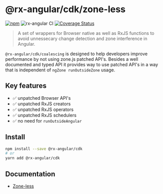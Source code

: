 # @rx-angular/cdk/zone-less

[![npm](https://img.shields.io/npm/v/%40rx-angular%2Fcdk.svg)](https://www.npmjs.com/package/%40rx-angular%2Fcdk)
![rx-angular CI](https://github.com/rx-angular/rx-angular/workflows/rx-angular%20CI/badge.svg?branch=main)
[![Coverage Status](https://raw.githubusercontent.com/rx-angular/rx-angular/github-pages/docs/test-coverage/cdk/jest-coverage-badge.svg)](https://rx-angular.github.io/rx-angular/test-coverage/cdk/lcov-report/index.html)

> A set of wrappers for Browser native as well as RxJS functions to avoid unnessecary change detection and zone interference in Angular.

`@rx-angular/cdk/coalescing` is designed to help developers improve performance by not using zone.js patched API's.
Besides a well documented and typed API it provides way to use patched API's in a way that is independent of `ngZone runOutsideZone` usage.

## Key features

- ✅ unpatched Browser API's
- ✅ unpatched RxJS creators
- ✅ unpatched RxJS operators
- ✅ unpatched RxJS schedulers
- ✅ no need for `runOutsideAngular`

## Install

```bash
npm install --save @rx-angular/cdk
# or
yarn add @rx-angular/cdk
```

## Documentation

- [Zone-less](https://rx-angular.io/docs/cdk/zone-less)
